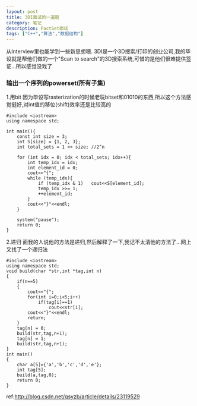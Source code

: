 ```yaml
---
layout: post
title: 3DI面试的一道题
category: 笔记
description: FactSet面试
tags: ["C++","算法","数据结构"]
---
```


从Interview里也能学到一些新思想嗯. 3DI是一个3D搜索/打印的创业公司,我的毕设就是帮他们做的一个"Scan to search"的3D搜索系统,可惜的是他们很难提供签证...所以感觉没戏了

### 输出一个序列的powerset(所有子集)
1.用bit
因为毕设写rasterization的时候老玩bitset和01010的东西,所以这个方法感觉挺好,对int值的移位(shift)效率还是比较高的

```
#include <iostream>
using namespace std;

int main(){  
	const int size = 3;
	int S[size] = {1, 2, 3};    
	int total_sets = 1 << size;	//2^n

	for (int idx = 0; idx < total_sets; idx++){  
		int temp_idx = idx;  
		int element_id = 0;  
		cout<<"{";  
		while (temp_idx){  
			if (temp_idx & 1)	cout<<S[element_id];  
			temp_idx >>= 1;  
			++element_id;  
		}  
		cout<<"}"<<endl;  
	}  

	system("pause");
	return 0;  
}  
```

2.递归
面我的人说他的方法是递归,然后解释了一下,我记不太清他的方法了...网上又找了一个递归法

```
#include <iostream>
using namespace std;
void build(char *str,int *tag,int n)
{
	if(n==5)
	{
		cout<<"{";
		for(int i=0;i<5;i++)
			if(tag[i]==1)
				cout<<str[i];
		cout<<"}"<<endl;
		return;
	}
	tag[n] = 0;
	build(str,tag,n+1);
	tag[n] = 1;
	build(str,tag,n+1);
}
int main()
{
	char a[5]={'a','b','c','d','e'};
	int tag[5];
	build(a,tag,0);
	return 0;
}
```

ref:http://blog.csdn.net/qsyzb/article/details/23119529